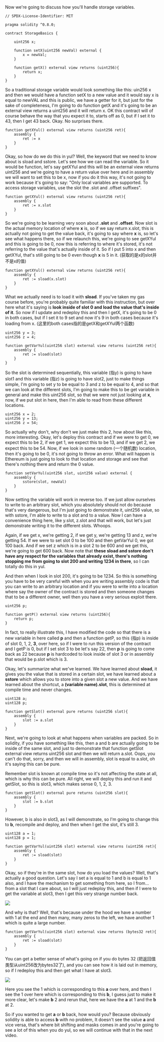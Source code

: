 Now we're going to discuss how you'll handle storage variables.

```solidity
// SPDX-License-Identifier: MIT

pragma solidity ^0.8.0;

contract StorageBasics {

    uint256 x;

    function setX(uint256 newVal) external {
        x = newVal;
    }
    
    function getX() external view returns (uint256){
        return x;
    }
}
```

So a traditional storage variable would look something like this: uin256 x and then we would have a function setX to a new value and it would say x is equal to newVAL and this is public, we have a getter for it, but just for the sake of completeness, I'm going to do function getX and it's going to be an external view returns a uint256 and it will return x. OK this contract will of course behave the way that you expect it to, starts off as 0, but if I set it to 43, then I get 43 back. Okay. No surprises there.

```solidity
function getXYul() external view returns (uint256 ret){
    assembly {
    	ret := x
    }
}
```

Okay, so how do we do this in yul? Well, the keyword that we need to know about is sload and sstore. Let's see how we can read the variable. So it would be function, let's say getXYul and this will be an external view returns uint256 and we're going to have a return value over here and in assembly we will want to set this to be x, now if you do it this way, it's not going to work because it's going to say: "Only local variables are supported. To access storage variables, use the slot the .slot and .offset suffixes".

```solidity
function getXYul() external view returns (uint256 ret){
    assembly {
    	ret := x.slot
    }
}
```

So we're going to be learning very soon about **.slot** and **.offset**. Now slot is the actual memory location of where **x** is, so if we say return x.slot, this is actually not going to get the value back, it's going to say where **x** is, so let's see what happens there, so if we relaunch this, we're going to see getXYul and this is going to be 0, now this is referring to where it's stored, it's not referring to the value that's actually inside of it. So if I put 5 into x and then getXYul, that's still going to be 0 even though **x** is 5 in it. (获取的是x的slot并不是x的值)

```solidity
function getXYul() external view returns (uint256 ret){
    assembly {
    	ret := sload(x.slot)
    }
}
```

What we actually need is to load it with **sload**. If you've taken my gas course before, you're probably quite familiar with this instruction, but over here what it's saying is **look inside of slot 0 and load the value that's inside of it**. So now if I update and redeploy this and then I getX, it's going to be 0 in both cases, but if I set it to 9 set and now it's 9 in both cases because it's loading from x.  (这里的both cases指的是getX和getXYul两个函数)

```solidity
uint256 y = 3;
uint256 z = 4;

function getVarYul(uint256 slot) external view returns (uint256 ret){
    assembly {
    	ret := sload(slot)
    }
}
```

So the slot is determined sequentially, this variable (指y) is going to have slot1 and this variable (指z) is going to have slot2, just to make things simple, I'm going to set y to be equal to 3 and z to be equal to 4, and so that we can look at the different slots, I'm going to make this to be get variable in general and make this uint256 slot, so that we were not just looking at **x**, now, if we put slot in here, then I'm able to read from these different locations.

```solidity
uint256 x = 2;
uint256 y = 13;
uint256 z = 54;
```

So actually why don't, why don't we just make this 2, how about like this, more interesting. Okay, let's deploy this contract and if we were to get 0, we expect this to be 2, if we get 1, we expect this to be 13, and if we get 2, we expect this to be 54. Now, if we look in some random (一个随机数) location, then it's going to be 0, it's not going to throw an error. What will happen is Ethereum is just going to look to that location and storage and see that there's nothing there and return the 0 value.

```solidity
function setVarYul(uint256 slot, uint256 value) external {
    assembly {
    	sstore(slot, newVal)
    }
}
```

Now setting the variable will work in reverse too. If we just allow ourselves to write to an arbitrary slot, which you absolutely should not do because that's very dangerous, but I'm just going to demonstrate it, uint256 value, so with sstore, I'm able to write to a slot and to a value. Now I can have a convenience thing here, like y.slot, z.slot and that will work, but let's just demonstrate writing it to the different slots. Whoops.

Again, if we get x, we're getting 2, if we get y, we're getting 13 and z, we're getting 54. If we were to set slot 0 to be 100 and then getVarYul 0, we got 100 back. And if we set z which is in a slot 2 to be 600 and we get this, we're going to get 600 back. Now note that **these sload and sstore don't have any respect for the variables that already exist, there's nothing stopping me from going to slot 200 and writing 1234 in there**, so I can totally do this in yul. 

And then when I look in slot 200, it's going to be 1234. So this is something you have to be very careful with when you are writing assembly code is that you can write to an arbitrary location and if you were to write into a location where say the owner of the contract is stored and then someone changes that to be a different owner, well then you have a very serious exploit there.

```solidity
uint256 p;

function getP() external view returns (uint256){
	return p;
}
```

In fact, to really illustrate this, I have modified the code so that there is a new variable in here called **p** and then a function getP, so this (指p) is inside of slot 0, 1, 2, **3**, over here, so if I were to run this version of the contract and I getP is 0, but if I set slot 3 to be let's say 22, then **p** is going to come back as 22 because **p** is hardcoded to look inside of slot 3 or in assembly that would be p.slot which is 3.

Okay, let's summarize what we've learned. We have learned about **sload**, it gives you the value that is stored in a certain slot, we have learned about a **sstore** which allows you to store into a given slot a new value. And we have learned about the shortcut, a **(variable name).slot**, this is determined at compile time and never changes. 

```solidity
uint128 a;
uint128 p;

function getSlot() external pure returns (uint256 slot){
    assembly {
    	slot := a.slot
    }
}
```

Next, we're going to look at what happens when variables are packed. So in solidity, if you have something like this, then a and b are actually going to be inside of the same slot, and just to demonstrate that function getSlot external view returns uint256 slot and then we will return a.slot. Oops, you can't do that, sorry, and then we will in assembly, slot is equal to a.slot, oh it's saying this can be pure.

Remember slot is known at compile time so it's not affecting the state at all, which is why this can be pure. All right, we will deploy this and run it and getSlot, so this is slot3, which makes sense 0, 1, 2, 3. 

```solidity
function getSlot() external pure returns (uint256 slot){
    assembly {
    	slot := b.slot
    }
}
```

However, b is also in slot3, as I will demonstrate, so I'm going to change this to **b**, recompile and deploy, and then when I get the slot, it's still 3.

```solidity
uint128 a = 1;
uint128 p = 1;

function getVarYul(uint256 slot) external view returns (uint256 ret){
    assembly {
    	ret := sload(slot)
    }
}
```

Okay, so if they're in the same slot, how do you load the values? Well, that's actually a good question. Let's say I set a is equal to 1 and b is equal to 1 also, and I have the mechanism to get something from here, so I from... from a slot that I care about, so I will just redeploy this, and then if I were to get the variable at slot3, then I get this very strange number back.

![](getvaryul.png)

And why is that? Well, that's because under the hood we have a number with 1 at the end and then many, many zeros to the left, we have another 1 which is quite a large number.

```solidity
function getVarYul(uint256 slot) external view returns (bytes32 ret){
    assembly {
    	ret := sload(slot)
    }
}
```

You can get a better sense of what's going on if you do bytes 32 (把返回值类型从uint256改为bytes32了), and you can see how it is laid out in memory, so if I redeploy this and then get what I have at slot3.

![](getvaryul2.png)

Here you see the 1 which is corresponding to this **a** over here, and then I see the 1 over here which is corresponding to this **b**, I guess just to make it more clear, let's make **b** 2 and rerun that, here we have the **a** at 1 and the **b** at 2. 

So if you wanted to get **a** or **b** back, how would you? Because obviously solidity is able to access **b** with no problem, It doesn't see the value **a** and vice versa, that's where bit shifting and masks comes in and you're going to see a lot of this when you do yul, so we will continue with that in the next video.